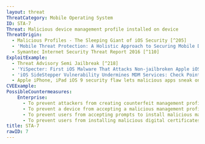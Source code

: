 ```yaml
---
layout: threat
ThreatCategory: Mobile Operating System
ID: STA-7
Threat: Malicious device management profile installed on device
ThreatOrigin:
  - Malicious Profiles - The Sleeping Giant of iOS Security [^205]
  - 'Mobile Threat Protection: A Holistic Approach to Securing Mobile Data and Devices [^61]'
  - Symantec Internet Security Threat Report 2016 [^110]
ExploitExample:
  - Threat Advisory Semi Jailbreak [^218]
  - 'YiSpecter: First iOS Malware That Attacks Non-jailbroken Apple iOS Devices by Abusing Private APIs [^43]'
  - 'iOS SideStepper Vulnerability Undermines MDM Services: Check Point [^44]'
  - Apple iPhone, iPad iOS 9 security flaw lets malicious apps sneak onto enterprise devices [^45]
CVEExample:
PossibleCountermeasures:
    Enterprise:
      - To prevent attackers from creating counterfeit management profiles by signing them with stolen enterprise certificates, ensure strong security measures are used to protect both enterprise access to trusted certificate services (e.g., VeriSign) and any obtained certficates (e.g. MDM server certificates, Apple Push Notification Services certificates).
      - To prevent a device from accepting a malicious management profile after enrollment, use EMM/MDM solutions in combination with devices that properly verify the integrity and authenticity of device management profiles prior to their application, such as by using digitally-signed profiles.
      - To prevent users from accepting prompts to install malicious management profiles, educate users about the risks associated with installing an untrusted profile and ensure that enrollment processes allow users to know when management profiles are legitimate (e.g., in-person enrollment, or secure out-of-band deployment methods such as digitally-signed or encrypted e-mails.
      - To prevent users from installing malicious digital certificates, which can be used to greatly facilitate this form of attack, educate users about the risks associated with installing digital certifications, and ensure that installation processes allow users to know when digital certificates are legitimate (e.g., in-person enrollment, or secure out-of-band deployment methods such as digitally-signed or encrypted e-mails).
title: STA-7
rawID: 7
---
```

